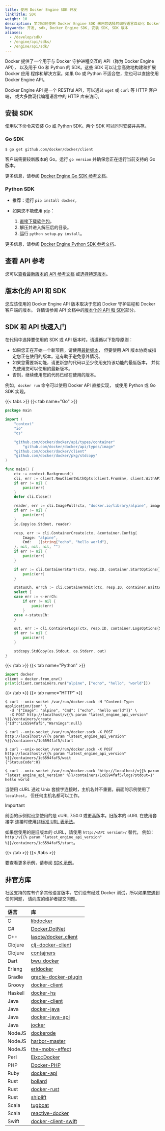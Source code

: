 ```yaml
---
title: 使用 Docker Engine SDK 开发
linkTitle: SDK
weight: 10
description: 学习如何使用 Docker Engine SDK 来用您选择的编程语言自动化 Docker 任务
keywords: 开发, sdk, Docker Engine SDK, 安装 SDK, SDK 版本
aliases:
  - /develop/sdk/
  - /engine/api/sdks/
  - /engine/api/sdk/
---
```


Docker 提供了一个用于与 Docker 守护进程交互的 API（称为 Docker Engine API），
以及用于 Go 和 Python 的 SDK。这些 SDK 可以让您高效地构建和扩展 Docker 应用
程序和解决方案。如果 Go 或 Python 不适合您，您也可以直接使用 Docker Engine API。

Docker Engine API 是一个 RESTful API，可以通过 `wget` 或 `curl` 等 HTTP 客户端，
或大多数现代编程语言中的 HTTP 库来访问。

## 安装 SDK

使用以下命令来安装 Go 或 Python SDK。两个 SDK 可以同时安装并共存。

### Go SDK

```console
$ go get github.com/docker/docker/client
```

客户端需要较新版本的 Go。运行 `go version` 并确保您正在运行当前支持的 Go 版本。

更多信息，请参阅 [Docker Engine Go SDK 参考文档](https://godoc.org/github.com/docker/docker/client)。

### Python SDK

- 推荐：运行 `pip install docker`。

- 如果您不能使用 `pip`：

  1. [直接下载软件包](https://pypi.python.org/pypi/docker/)。
  2. 解压并进入解压后的目录。
  3. 运行 `python setup.py install`。

更多信息，请参阅 [Docker Engine Python SDK 参考文档](https://docker-py.readthedocs.io/)。

## 查看 API 参考

您可以[查看最新版本的 API 参考文档](/reference/api/engine/latest/)
或[选择特定版本](/reference/api/engine/version-history/)。

## 版本化的 API 和 SDK

您应该使用的 Docker Engine API 版本取决于您的 Docker 守护进程和 Docker 客户端的版本。
详情请参阅 API 文档中的[版本化的 API 和 SDK](/reference/api/engine/#versioned-api-and-sdk)部分。

## SDK 和 API 快速入门

在代码中选择要使用的 SDK 或 API 版本时，请遵循以下指导原则：

- 如果您正在开始一个新项目，请使用[最新版本](/reference/api/engine/latest/)，
  但要使用 API 版本协商或指定您正在使用的版本。这有助于避免意外情况。
- 如果您需要新功能，请更新您的代码以至少使用支持该功能的最低版本，
  并优先使用您可以使用的最新版本。
- 否则，继续使用您的代码已经在使用的版本。

例如，`docker run` 命令可以使用 Docker API 直接实现，
或使用 Python 或 Go SDK 实现。

{{< tabs >}}
{{< tab name="Go" >}}

```go
package main

import (
	"context"
	"io"
	"os"

	"github.com/docker/docker/api/types/container"
        "github.com/docker/docker/api/types/image"
	"github.com/docker/docker/client"
	"github.com/docker/docker/pkg/stdcopy"
)

func main() {
    ctx := context.Background()
    cli, err := client.NewClientWithOpts(client.FromEnv, client.WithAPIVersionNegotiation())
    if err != nil {
        panic(err)
    }
    defer cli.Close()

    reader, err := cli.ImagePull(ctx, "docker.io/library/alpine", image.PullOptions{})
    if err != nil {
        panic(err)
    }
    io.Copy(os.Stdout, reader)

    resp, err := cli.ContainerCreate(ctx, &container.Config{
        Image: "alpine",
        Cmd:   []string{"echo", "hello world"},
    }, nil, nil, nil, "")
    if err != nil {
        panic(err)
    }

    if err := cli.ContainerStart(ctx, resp.ID, container.StartOptions{}); err != nil {
        panic(err)
    }

    statusCh, errCh := cli.ContainerWait(ctx, resp.ID, container.WaitConditionNotRunning)
    select {
    case err := <-errCh:
        if err != nil {
            panic(err)
        }
    case <-statusCh:
    }

    out, err := cli.ContainerLogs(ctx, resp.ID, container.LogsOptions{ShowStdout: true})
    if err != nil {
        panic(err)
    }

    stdcopy.StdCopy(os.Stdout, os.Stderr, out)
}
```

{{< /tab >}}
{{< tab name="Python" >}}

```python
import docker
client = docker.from_env()
print(client.containers.run("alpine", ["echo", "hello", "world"]))
```

{{< /tab >}}
{{< tab name="HTTP" >}}

```console
$ curl --unix-socket /var/run/docker.sock -H "Content-Type: application/json" \
  -d '{"Image": "alpine", "Cmd": ["echo", "hello world"]}' \
  -X POST http://localhost/v{{% param "latest_engine_api_version" %}}/containers/create
{"Id":"1c6594faf5","Warnings":null}

$ curl --unix-socket /var/run/docker.sock -X POST http://localhost/v{{% param "latest_engine_api_version" %}}/containers/1c6594faf5/start

$ curl --unix-socket /var/run/docker.sock -X POST http://localhost/v{{% param "latest_engine_api_version" %}}/containers/1c6594faf5/wait
{"StatusCode":0}

$ curl --unix-socket /var/run/docker.sock "http://localhost/v{{% param "latest_engine_api_version" %}}/containers/1c6594faf5/logs?stdout=1"
hello world
```

当使用 cURL 通过 Unix 套接字连接时，主机名并不重要。前面的示例使用了 `localhost`，
但任何主机名都可以工作。

> [!IMPORTANT]
>
> 前面的示例假设您使用的是 cURL 7.50.0 或更高版本。旧版本的 cURL 在使用套接字
> 连接时使用[非标准 URL 表示法](https://github.com/moby/moby/issues/17960)。
>
> 如果您使用的是旧版本的 cURL，请使用 `http:/<API version>/` 替代，
> 例如：`http:/v{{% param "latest_engine_api_version" %}}/containers/1c6594faf5/start`。

{{< /tab >}}
{{< /tabs >}}

要查看更多示例，请参阅 [SDK 示例](examples.md)。

## 非官方库

社区支持的库有许多其他语言版本。它们没有经过 Docker 测试，所以如果您遇到任何问题，
请向库的维护者提交问题。

| 语言                | 库                                                                            |
|:-------------------|:--------------------------------------------------------------------------------|
| C                  | [libdocker](https://github.com/danielsuo/libdocker)                              |
| C#                 | [Docker.DotNet](https://github.com/ahmetalpbalkan/Docker.DotNet)                 |
| C++                | [lasote/docker_client](https://github.com/lasote/docker_client)                  |
| Clojure            | [clj-docker-client](https://github.com/into-docker/clj-docker-client)            |
| Clojure            | [contajners](https://github.com/lispyclouds/contajners)                          |
| Dart               | [bwu_docker](https://github.com/bwu-dart/bwu_docker)                             |
| Erlang             | [erldocker](https://github.com/proger/erldocker)                                 |
| Gradle             | [gradle-docker-plugin](https://github.com/gesellix/gradle-docker-plugin)          |
| Groovy             | [docker-client](https://github.com/gesellix/docker-client)                       |
| Haskell            | [docker-hs](https://github.com/denibertovic/docker-hs)                           |
| Java               | [docker-client](https://github.com/spotify/docker-client)                        |
| Java               | [docker-java](https://github.com/docker-java/docker-java)                        |
| Java               | [docker-java-api](https://github.com/amihaiemil/docker-java-api)                 |
| Java               | [jocker](https://github.com/ndeloof/jocker)                                      |
| NodeJS             | [dockerode](https://github.com/apocas/dockerode)                                 |
| NodeJS             | [harbor-master](https://github.com/arhea/harbor-master)                          |
| NodeJS             | [the-moby-effect](https://github.com/leonitousconforti/the-moby-effect)          |
| Perl               | [Eixo::Docker](https://github.com/alambike/eixo-docker)                          |
| PHP                | [Docker-PHP](https://github.com/docker-php/docker-php)                           |
| Ruby               | [docker-api](https://github.com/swipely/docker-api)                              |
| Rust               | [bollard](https://github.com/fussybeaver/bollard)                                |
| Rust               | [docker-rust](https://github.com/abh1nav/docker-rust)                            |
| Rust               | [shiplift](https://github.com/softprops/shiplift)                                |
| Scala              | [tugboat](https://github.com/softprops/tugboat)                                  |
| Scala              | [reactive-docker](https://github.com/almoehi/reactive-docker)                    |
| Swift              | [docker-client-swift](https://github.com/valeriomazzeo/docker-client-swift)      |